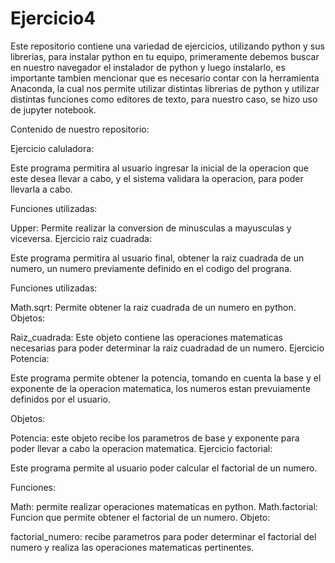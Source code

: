 # Ejercicio4
 
Este repositorio contiene una variedad de ejercicios, utilizando python y sus librerias, para instalar python en tu equipo, primeramente debemos buscar en nuestro navegador el instalador de python y luego instalarlo, es importante tambien mencionar que es necesario contar con la herramienta Anaconda, la cual nos permite utilizar distintas librerias de python y utilizar distintas funciones como editores de texto, para nuestro caso, se hizo uso de jupyter notebook.

Contenido de nuestro repositorio:

Ejercicio caluladora:

Este programa permitira al usuario ingresar la inicial de la operacion que este desea llevar a cabo, y el sistema validara la operacion, para poder llevarla a cabo.

Funciones utilizadas:

Upper: Permite realizar la conversion de minusculas a mayusculas y viceversa.
Ejercicio raiz cuadrada:

Este programa permitira al usuario final, obtener la raiz cuadrada de un numero, un numero previamente definido en el codigo del prograna.

Funciones utilizadas:

Math.sqrt: Permite obtener la raiz cuadrada de un numero en python.
Objetos:

Raiz_cuadrada: Este objeto contiene las operaciones matematicas necesarias para poder determinar la raiz cuadradad de un numero.
Ejercicio Potencia:

Este programa permite obtener la potencia, tomando en cuenta la base y el exponente de la operacion matematica, los numeros estan prevuiamente definidos por el usuario.

Objetos:

Potencia: este objeto recibe los parametros de base y exponente para poder llevar a cabo la operacion matematica.
Ejercicio factorial:

Este programa permite al usuario poder calcular el factorial de un numero.

Funciones:

Math: permite realizar operaciones matematicas en python.
Math.factorial: Funcion que permite obtener el factorial de un numero.
Objeto:

factorial_numero: recibe parametros para poder determinar el factorial del numero y realiza las operaciones matematicas pertinentes.
